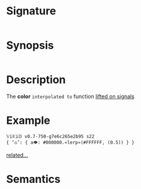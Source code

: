 # Signature
```vikid-signature
```

# Synopsis
```vikid-synopsis
```

# Description
The __color__ `interpolated to` function [lifted on signals](/refman/concepts/pure_functions)

# Example
```vikid-script
𝕍i𝕂i𝔻 v0.7-750-g7e6c265e2b95 s22
{ ‘⌂’: { a👁: #000000.«lerp»(#FFFFFF, (0.5)) } }
```


[related...](https://en.wikipedia.org/wiki/Linear_interpolation#Programming_language_support)

# Semantics